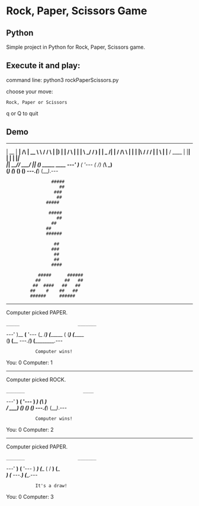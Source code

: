# Rock, Paper, Scissors Game

## Python

Simple project in Python for Rock, Paper, Scissors game.

## Execute it and play:

command line: python3 rockPaperScissors.py

choose your move:

    Rock, Paper or Scissors

q or Q to quit

## Demo

  _____  ______          _______     _____  
 |  __ \|  ____|   /\   |  __ \ \   / /__ \ 
 | |__) | |__     /  \  | |  | \ \_/ /   ) |
 |  _  /|  __|   / /\ \ | |  | |\   /   / / 
 | | \ \| |____ / ____ \| |__| | | |   |_|  
 |_|  \_\______/_/    \_\_____/  |_|   (_)
    _____                         ____
---'      )__                 __(     '---
      (_ /___)               (___\ _)    
      (_____)                 (_____) 
      (____)                   (____) 
---._(___)                      (___)_.--- 

                     #####
                        ##
                      ###
                       ##
                   #####

                    #####
                       ##
                     ##
                   ##
                   ######

                      ##
                     ###
                      ##
                      ##
                     ####

                #####      ######
               ##         ##   ##
              ##  ####   ##   ##
             ##    #    ##   ##
             ######     ######

********************************************

Computer picked PAPER.

    _____                      _______
---'      )__             ____(____   '---
      (_ /___)           (________ (
      (_____)           (_________  \
      (____)             (______
---._(___)                 (__________.---

               Computer wins!

You: 0                          Computer: 1

********************************************

Computer picked ROCK.

    _______                      ____
---'   ____)____              __(     '---
       ) _______)            (___\ _)    
      /  ________)            (_____) 
        (____)                 (____) 
---.____(___)                   (___)_.---

               Computer wins!

You: 0                          Computer: 2

********************************************

Computer picked PAPER.

    _______                    _______
---'   ____)____          ____(____   '---
       ) _______)        (________ (
      /  ________)      (_________  \
         _______)        (______
---.__________)            (__________.---

               It's a draw!

You: 0                          Computer: 3